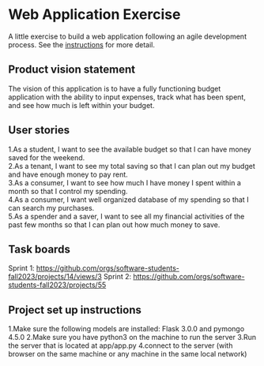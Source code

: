 # Web Application Exercise

A little exercise to build a web application following an agile development process. See the [instructions](instructions.md) for more detail.

## Product vision statement

The vision of this application is to have a fully functioning budget application with the ability to input expenses, track what has been spent, and see how much is left within your budget.

## User stories

1.As a student, I want to see the available budget so that I can have money saved for the weekend.  
2.As a tenant, I want to see my total saving so that I can plan out my budget and have enough money to pay rent.  
3.As a consumer, I want to see how much I have money I spent within a month so that I control my spending.  
4.As a consumer, I want well organized database of my spending so that I can search my purchases.  
5.As a spender and a saver, I want to see all my financial activities of the past few months so that I can plan out how much 
 money to save. 

## Task boards

Sprint 1: https://github.com/orgs/software-students-fall2023/projects/14/views/3
Sprint 2: https://github.com/orgs/software-students-fall2023/projects/55

## Project set up instructions

1.Make sure the following models are installed: Flask 3.0.0 and pymongo 4.5.0
2.Make sure you have python3 on the machine to run the server
3.Run the server that is located at app/app.py
4.connect to the server (with browser on the same machine or any machine in the same local network)
